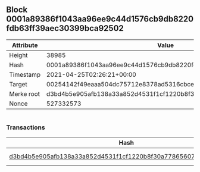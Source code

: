 ## Block 0001a89386f1043aa96ee9c44d1576cb9db8220fdb63ff39aec30399bca92502

Attribute | Value
--- | ---
Height | 38985
Hash | 0001a89386f1043aa96ee9c44d1576cb9db8220fdb63ff39aec30399bca92502
Timestamp | 2021-04-25T02:26:21+00:00
Target | 00254142f49eaaa504dc75712e8378ad5316cbcead634704b3734b6271167cc4
Merke root | d3bd4b5e905afb138a33a852d4531f1cf1220b8f30a7786560702a28bc45c975
Nonce | 527332573

```

```

### Transactions

Hash | Amount
--- | ---
[d3bd4b5e905afb138a33a852d4531f1cf1220b8f30a7786560702a28bc45c975](d3bd4b5e905afb138a33a852d4531f1cf1220b8f30a7786560702a28bc45c975.md) | 10.00000000 SKEPTI 
